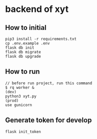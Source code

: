 # backend of xyt
## How to initial
```
pip3 install -r requirements.txt
cp .env.example .env
flask db init
flask db migrate
flask db upgrade
```
## How to run
```
// before run project, run this command
$ rq worker &
(dev)
python3 xyt.py
(prod)
use gunicorn
```

## Generate token for develop
```
flask init_token
```